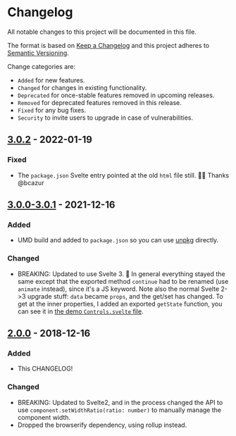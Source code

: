 # Changelog

All notable changes to this project will be documented in this file.

The format is based on [Keep a Changelog](http://keepachangelog.com/en/1.0.0/)
and this project adheres to [Semantic Versioning](http://semver.org/spec/v2.0.0.html).

Change categories are:

* `Added` for new features.
* `Changed` for changes in existing functionality.
* `Deprecated` for once-stable features removed in upcoming releases.
* `Removed` for deprecated features removed in this release.
* `Fixed` for any bug fixes.
* `Security` to invite users to upgrade in case of vulnerabilities.

## [3.0.2](https://github.com/saibotsivad/svelte-panel-click/compare/v3.0.1..v3.0.2) - 2022-01-19
### Fixed
- The `package.json` Svelte entry pointed at the old `html` file still. 🤦‍♂️ Thanks @bcazur

## [3.0.0-3.0.1](https://github.com/saibotsivad/svelte-panel-click/compare/v2.0.0..v3.0.1) - 2021-12-16
### Added
- UMD build and added to `package.json` so you can use [unpkg](https://unpkg.com) directly.
### Changed
- BREAKING: Updated to use Svelte 3. 🎉 In general everything stayed the same except that the exported method `continue` had to be renamed (use `animate` instead), since it's a JS keyword. Note also the normal Svelte 2->3 upgrade stuff: `data` became `props`, and the get/set has changed. To get at the inner properties, I added an exported `getState` function, you can see it in [the demo `Controls.svelte` file](./docs/Controls.svelte).

## [2.0.0](https://github.com/saibotsivad/svelte-panel-click/compare/v1.0.2..v2.0.0) - 2018-12-16
### Added
* This CHANGELOG!
### Changed
* BREAKING: Updated to Svelte2, and in the process changed the API to use `component.setWidthRatio(ratio: number)` to manually manage the component width.
* Dropped the browserify dependency, using rollup instead.
